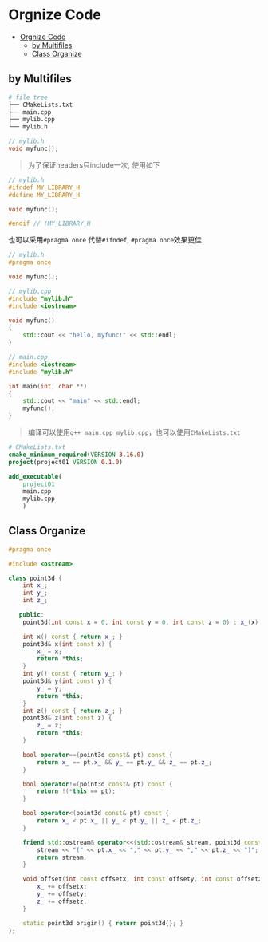 # Orgnize Code

- [Orgnize Code](#orgnize-code)
  - [by Multifiles](#by-multifiles)
  - [Class Organize](#class-organize)


## by Multifiles

```bash
# file tree
├── CMakeLists.txt
├── main.cpp
├── mylib.cpp
└── mylib.h
```

```h
// mylib.h
void myfunc();
```

> 为了保证headers只include一次, 使用如下

```h
// mylib.h
#ifndef MY_LIBRARY_H
#define MY_LIBRARY_H

void myfunc();

#endif // !MY_LIBRARY_H
```

也可以采用`#pragma once` 代替`#ifndef`, `#pragma once`效果更佳

```h
// mylib.h
#pragma once

void myfunc();
```

```cpp
// mylib.cpp
#include "mylib.h"
#include <iostream>

void myfunc()
{
    std::cout << "hello, myfunc!" << std::endl;
}
```

```cpp
// main.cpp
#include <iostream>
#include "mylib.h"

int main(int, char **)
{
    std::cout << "main" << std::endl;
    myfunc();
}
```

> 编译可以使用`g++ main.cpp mylib.cpp`，也可以使用`CMakeLists.txt`

```cmake
# CMakeLists.txt
cmake_minimum_required(VERSION 3.16.0)
project(project01 VERSION 0.1.0)

add_executable(
    project01
    main.cpp
    mylib.cpp
    )
```

## Class Organize

```cpp
#pragma once

#include <ostream>

class point3d {
    int x_;
    int y_;
    int z_;

   public:
    point3d(int const x = 0, int const y = 0, int const z = 0) : x_(x), y_(y), z_(z) {}

    int x() const { return x_; }
    point3d& x(int const x) {
        x_ = x;
        return *this;
    }
    int y() const { return y_; }
    point3d& y(int const y) {
        y_ = y;
        return *this;
    }
    int z() const { return z_; }
    point3d& z(int const z) {
        z_ = z;
        return *this;
    }

    bool operator==(point3d const& pt) const {
        return x_ == pt.x_ && y_ == pt.y_ && z_ == pt.z_;
    }

    bool operator!=(point3d const& pt) const {
        return !(*this == pt);
    }

    bool operator<(point3d const& pt) const {
        return x_ < pt.x_ || y_ < pt.y_ || z_ < pt.z_;
    }

    friend std::ostream& operator<<(std::ostream& stream, point3d const& pt) {
        stream << "(" << pt.x_ << "," << pt.y_ << "," << pt.z_ << ")";
        return stream;
    }

    void offset(int const offsetx, int const offsety, int const offsetz) {
        x_ += offsetx;
        y_ += offsety;
        z_ += offsetz;
    }

    static point3d origin() { return point3d{}; }
};
```